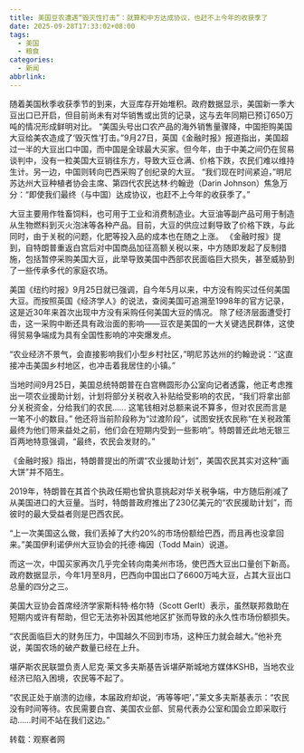```yaml
---
title: 美国豆农遭遇“毁灭性打击”：就算和中方达成协议，也赶不上今年的收获季了
date: 2025-09-28T17:33:02+08:00
tags:
  - 美国
  - 粮食
categories:
  - 新闻
abbrlink:
---
```


随着美国秋季收获季节的到来，大豆库存开始堆积。政府数据显示，美国新一季大豆出口已开启，但目前尚未有对华销售或出货的记录，这与去年同期已预订650万吨的情况形成鲜明对比。
“美国头号出口农产品的海外销售量骤降，中国拒购美国大豆给美农造成了‘毁灭性’打击。”9月27日，英国《金融时报》报道指出，美国超过一半的大豆出口中国，而中国是全球最大买家。但今年，由于中美之间仍在贸易谈判中，没有一粒美国大豆销往东方，导致大豆仓满、价格下跌，农民们难以维持生计。另一边，中国则转向巴西采购了创纪录的大豆。
“我们现在时间紧迫，”明尼苏达州大豆种植者协会主席、第四代农民达林·约翰逊（Darin Johnson）焦急万分：“即使我们最终（与中国）达成协议，也赶不上今年的收获季了。”

大豆主要用作牲畜饲料，也可用于工业和消费制造业。大豆油等副产品可用于制造从生物燃料到灭火泡沫等各种产品。目前，大豆的供应过剩导致了价格下跌，与此同时，由于关税的问题，化肥等投入品的成本也在随之上涨。
《金融时报》提到，自特朗普重返白宫后对中国商品加征高额关税以来，中方随即发起了反制措施，包括暂停采购美国大豆，此举导致美国中西部农民面临巨大损失，甚至威胁到了一些传承多代的家庭农场。

美国《纽约时报》9月25日就已强调，自今年5月以来，中方没有购买过任何美国大豆。而按照英国《经济学人》的说法，查阅美国可追溯至1998年的官方记录，这是近30年来首次出现中方没有采购任何美国大豆的情况。
除了经济层面遭受打击，这一采购中断还具有政治面的影响——豆农是美国的一大关键选民群体，这使得贸易争端成为具有全国性影响的冲突爆发点。

“农业经济不景气，会直接影响我们小型乡村社区，”明尼苏达州的约翰逊说：“这直接冲击美国乡村地区，也冲击着我居住的小镇。”

当地时间9月25日，美国总统特朗普在白宫椭圆形办公室向记者透露，他正考虑推出一项农业援助计划，计划将部分关税收入补贴给受影响的农民，“我们将拿出部分关税资金，分给我们的农民…… 这笔钱相对总额来说不算多，但对农民而言是一笔不小的数目。”
他还将当前阶段称为“过渡阶段”，试图安抚农民称“在关税政策最终为他们带来益处之前，他们会在短期内受到一些影响”。特朗普还此地无银三百两地特意强调，“最终，农民会发财的。”

《金融时报》指出，特朗普提出的所谓“农业援助计划”，美国农民其实对这种“画大饼”并不陌生。

2019年，特朗普在其首个执政任期也曾执意挑起对华关税争端，中方随后削减了从美国进口的大豆量。当时，特朗普政府推出了230亿美元的“农民援助计划”，而彼时的最大受益者则是巴西农民。

“上一次美国这么做，我们丢掉了大约20%的市场份额给巴西，而且再也没拿回来。”美国伊利诺伊州大豆协会的托德·梅因（Todd Main）说道。

而这一次，中国买家再次几乎完全转向南美州市场，使巴西大豆出口量创下新高。政府数据显示，今年1月至8月，巴西向中国出口了6600万吨大豆，占其大豆出口总量的四分之三。

美国大豆协会首席经济学家斯科特·格尔特（Scott Gerlt）表示，虽然联邦救助在短期内或许有帮助，但它无法弥补因其他地区扩张而导致的永久性市场份额损失。

“农民面临巨大的财务压力，中国越久不回到市场，这种压力就会越大。”他补充说，美国农场的破产数量已经在上升。

堪萨斯农民联盟负责人尼克·莱文多夫斯基告诉堪萨斯城地方媒体KSHB，当地农业经济已陷入困境，农民等不起了。

“农民正处于崩溃的边缘，本届政府却说，‘再等等吧’，”莱文多夫斯基表示：“农民没有时间等待。农民需要白宫、美国农业部、贸易代表办公室和国会立即采取行动……时间不站在我们这边。”

转载：观察者网